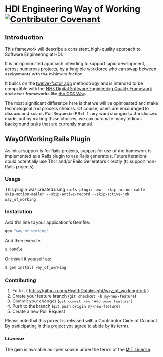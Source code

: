 # HDI Engineering Way of Working [![Contributor Covenant](https://img.shields.io/badge/Contributor%20Covenant-2.1-4baaaa.svg)](code_of_conduct.md)

## Introduction

This framework will describe a consistent, high-quality approach to Software Engineering at HDI.

It is an opinionated approach intending to support rapid development, across numerous projects, by a fungible workforce who can swap between assignments with the minimum friction.

It builds on the [twelve-factor app](https://12factor.net) methodology and is intended to be compatible with the [NHS Digital Software Engineering Quality Framework](https://github.com/NHSDigital/software-engineering-quality-framework) and other frameworks like [the GDS Way](https://gds-way.cloudapps.digital).

The most significant difference here is that we will be opinionated and make technological and process choices. Of course, users are encouraged to discuss and submit Pull Requests (PRs) if they want changes to the choices made, but by making those choices, we can automate many tedious background tasks that are currently manual.

## WayOfWorking Rails Plugin

As initial support is for Rails projects, support for use of the framework is implemented as a Rails plugin to use Rails generators. Future iterations could potentially use Thor and/or Rails Generators directly (to support non-Rails projects).

### Usage

This plugin was created using `rails plugin new --skip-action-cable --skip-action-mailer --skip-active-record --skip-active-job way_of_working`.

### Installation
Add this line to your application's Gemfile:

```ruby
gem "way_of_working"
```

And then execute:
```bash
$ bundle
```

Or install it yourself as:
```bash
$ gem install way_of_working
```

### Contributing

1. Fork it ( <https://github.com/HealthDataInsight/way_of_working/fork> )
2. Create your feature branch (`git checkout -b my-new-feature`)
3. Commit your changes (`git commit -am 'Add some feature'`)
4. Push to the branch (`git push origin my-new-feature`)
5. Create a new Pull Request

Please note that this project is released with a Contributor Code of Conduct. By participating in this project you agree to abide by its terms.

### License
The gem is available as open source under the terms of the [MIT License](https://opensource.org/licenses/MIT).
